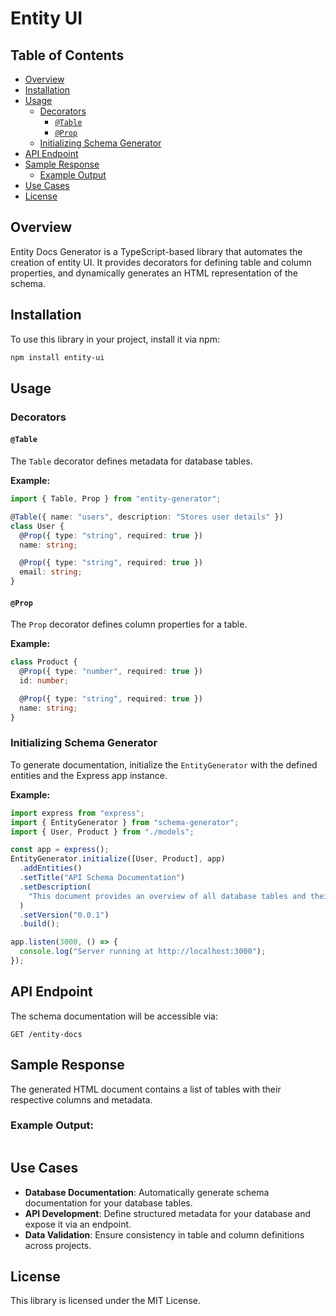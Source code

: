 # Entity UI

## Table of Contents

- [Overview](#overview)
- [Installation](#installation)
- [Usage](#usage)
  - [Decorators](#decorators)
    - [`@Table`](#table)
    - [`@Prop`](#prop)
  - [Initializing Schema Generator](#initializing-schema-generator)
- [API Endpoint](#api-endpoint)
- [Sample Response](#sample-response)
  - [Example Output](#example-output)
- [Use Cases](#use-cases)
- [License](#license)

## Overview

Entity Docs Generator is a TypeScript-based library that automates the creation of entity UI. It provides decorators for defining table and column properties, and dynamically generates an HTML representation of the schema.

## Installation

To use this library in your project, install it via npm:

```sh
npm install entity-ui
```

## Usage

### Decorators

#### `@Table`

The `Table` decorator defines metadata for database tables.

**Example:**

```ts
import { Table, Prop } from "entity-generator";

@Table({ name: "users", description: "Stores user details" })
class User {
  @Prop({ type: "string", required: true })
  name: string;

  @Prop({ type: "string", required: true })
  email: string;
}
```

#### `@Prop`

The `Prop` decorator defines column properties for a table.

**Example:**

```ts
class Product {
  @Prop({ type: "number", required: true })
  id: number;

  @Prop({ type: "string", required: true })
  name: string;
}
```

### Initializing Schema Generator

To generate documentation, initialize the `EntityGenerator` with the defined entities and the Express app instance.

**Example:**

```ts
import express from "express";
import { EntityGenerator } from "schema-generator";
import { User, Product } from "./models";

const app = express();
EntityGenerator.initialize([User, Product], app)
  .addEntities()
  .setTitle("API Schema Documentation")
  .setDescription(
    "This document provides an overview of all database tables and their columns."
  )
  .setVersion("0.0.1")
  .build();

app.listen(3000, () => {
  console.log("Server running at http://localhost:3000");
});
```

## API Endpoint

The schema documentation will be accessible via:

```
GET /entity-docs
```

## Sample Response

The generated HTML document contains a list of tables with their respective columns and metadata.

### Example Output:

```html

```

## Use Cases

- **Database Documentation**: Automatically generate schema documentation for your database tables.
- **API Development**: Define structured metadata for your database and expose it via an endpoint.
- **Data Validation**: Ensure consistency in table and column definitions across projects.

## License

This library is licensed under the MIT License.
